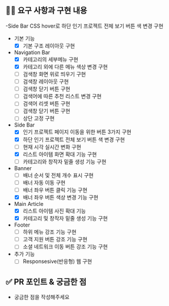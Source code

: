 ## 👩‍💻 요구 사항과 구현 내용
-Side Bar
CSS hover로 하단 인기 프로젝트 전체 보기 버튼 색 변경 구현

- 기본 기능
  - [X]  기본 구조 레이아웃 구현
- Navigation Bar
  - [X]  카테고리의 세부메뉴 구현
  - [X]  카테고리 외에 다른 메뉴 색상 변경 구현
  - [ ]  검색창 화면 위로 띄우기 구현
  - [ ]  검색창 레이아웃 구현
  - [ ]  검색창 닫기 버튼 구현
  - [ ]  검색어에 따른 추천 리스트 변경 구현
  - [ ]  검색어 리셋 버튼 구현
  - [ ]  검색창 닫기 버튼 구현
  - [ ]  상단 고정 구현
- Side Bar
  - [X]  인기 프로젝트 페이지 이동을 위한 버튼 3가지 구현
  - [X]  하단 인기 프로젝트 전체 보기 버튼 색 변경 구현
  - [ ]  현재 시각 실시간 변화 구현
  - [X]  리스트 아이템 화면 확대 기능 구현
  - [ ]  카테고리와 창작자 밑줄 생성 기능 구현
- Banner
  - [ ]  배너 순서 및 전체 개수 표시 구현
  - [ ]  배너 자동 이동 구현
  - [ ]  배너 좌우 버튼 클릭 기능 구현
  - [X]  배너 좌우 버튼 색상 변경 기능 구현
- Main Article
  - [X]  리스트 아이템 사진 확대 기능
  - [X]  카테고리 및 창작자 밑줄 생성 기능 구현
- Footer
  - [ ]  하위 메뉴 강조 기능 구현
  - [ ]  고객 지원 버튼 강조 기능 구현
  - [ ]  소셜 네트워크 이동 버튼 강조 기능 구현
- 추가 기능
  - [ ]  Responsesive(반응형) 웹 구현

## ✅ PR 포인트 & 궁금한 점
<!-- 리뷰어 분들이 집중적으로 보셨으면 하는 내용을 적어주세요 -->
- 궁금한 점을 작성해주세요


